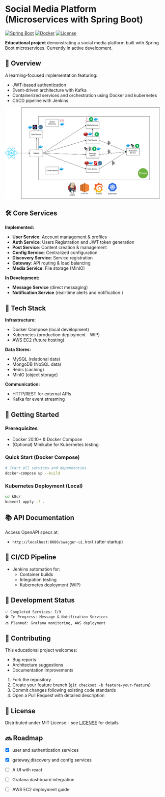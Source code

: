 
# Social Media Platform (Microservices with Spring Boot)

[![Spring Boot](https://img.shields.io/badge/Spring%20Boot-3.1%2B-brightgreen)](https://spring.io/)
[![Docker](https://img.shields.io/badge/Docker-20.10%2B-blue)](https://www.docker.com/)
[![License](https://img.shields.io/badge/License-MIT-yellowgreen)](LICENSE)

**Educational project** demonstrating a social media platform built with Spring Boot microservices. Currently in active development.

## 📌 Overview

A learning-focused implementation featuring:
- JWT-based authentication 
- Event-driven architecture with Kafka
- Containerized services and orchestration  using Docker and kubernetes
- CI/CD pipeline with Jenkins

![Architecture Diagram](Diagrame.png)

## 🛠️ Core Services

**Implemented:**
- **User Service**: Account management & profiles
- **Auth Service**: Users Registration and JWT token generation
- **Post Service**: Content creation & management
- **Config Service**: Centralized configuration
- **Discovery Service**: Service registration
- **Gateway**: API routing & load balancing
- **Media Service**: File storage (MinIO)

**In Development:**
- **Message Service** (direct messaging)
- **Notification Service** (real-time alerts and notification )

## 🔧 Tech Stack

**Infrastructure:**
- Docker Compose (local development)
- Kubernetes (production deployment - WIP)
- AWS EC2 (future hosting)

**Data Stores:**
- MySQL (relational data)
- MongoDB (NoSQL data)
- Redis (caching)
- MinIO (object storage)

**Communication:**
- HTTP/REST for external APIs
- Kafka for event streaming

## 🚀 Getting Started

### Prerequisites
- Docker 20.10+ & Docker Compose
- (Optional) Minikube for Kubernetes testing

### Quick Start (Docker Compose)
```bash
# Start all services and dependencies
docker-compose up --build
```

### Kubernetes Deployment (Local)
```bash
cd k8s/
kubectl apply -f .
```

## 📚 API Documentation
Access OpenAPI specs at:
- `http://localhost:8080/swagger-ui.html` (after startup)

## 🔄 CI/CD Pipeline
- Jenkins automation for:
    - Container builds
    - Integration testing
    - Kubernetes deployment (WIP)

## 🚧 Development Status
```plaintext
✅ Completed Services: 7/9
🛠 In Progress: Message & Notification Services
🔜 Planned: Grafana monitoring, AWS deployment
```

## 🤝 Contributing
This educational project welcomes:
- Bug reports
- Architecture suggestions
- Documentation improvements

1. Fork the repository
2. Create your feature branch (`git checkout -b feature/your-feature`)
3. Commit changes following existing code standards
4. Open a Pull Request with detailed description

## 📄 License
Distributed under MIT License - see [LICENSE](LICENSE) for details.

## 🔜 Roadmap
- [X] user and authentication services
- [X] gateway,discovery and config services
- [ ] A UI with react
- [ ] Grafana dashboard integration
- [ ] AWS EC2 deployment guide




